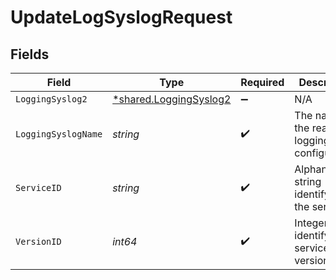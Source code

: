 # UpdateLogSyslogRequest


## Fields

| Field                                                           | Type                                                            | Required                                                        | Description                                                     | Example                                                         |
| --------------------------------------------------------------- | --------------------------------------------------------------- | --------------------------------------------------------------- | --------------------------------------------------------------- | --------------------------------------------------------------- |
| `LoggingSyslog2`                                                | [*shared.LoggingSyslog2](../../models/shared/loggingsyslog2.md) | :heavy_minus_sign:                                              | N/A                                                             |                                                                 |
| `LoggingSyslogName`                                             | *string*                                                        | :heavy_check_mark:                                              | The name for the real-time logging configuration.               | test-log-endpoint                                               |
| `ServiceID`                                                     | *string*                                                        | :heavy_check_mark:                                              | Alphanumeric string identifying the service.                    | SU1Z0isxPaozGVKXdv0eY                                           |
| `VersionID`                                                     | *int64*                                                         | :heavy_check_mark:                                              | Integer identifying a service version.                          | 1                                                               |